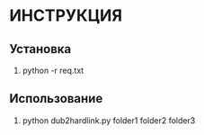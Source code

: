 # ИНСТРУКЦИЯ

## Установка

1. python -r req.txt

## Использование
1. python dub2hardlink.py folder1 folder2 folder3
